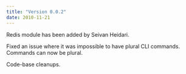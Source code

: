 ```yaml
---
title: "Version 0.0.2"
date: 2010-11-21
---
```



Redis module has been added by Seivan Heidari.

Fixed an issue where it was impossible to have plural CLI commands. Commands can now be plural.

Code-base cleanups.